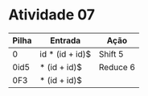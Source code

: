 # Atividade 07

Pilha     | Entrada         | Ação
--------- | --------------- | ------ 
0         | id * (id + id)$ | Shift 5
0id5      |    * (id + id)$ | Reduce 6
0F3       |    * (id + id)$ |
